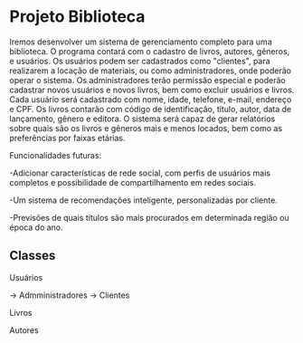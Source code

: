 # Projeto Biblioteca
Iremos desenvolver um sistema de gerenciamento completo para uma biblioteca.
O programa contará com o cadastro de livros, autores, gêneros, e usuários.
Os usuários podem ser cadastrados como "clientes", para realizarem a locação de materiais, ou como administradores, onde poderão operar o sistema.
Os administradores terão permissão especial e poderão cadastrar novos usuários e novos livros, bem como excluir usuários e livros.
Cada usuário será cadastrado com nome, idade, telefone, e-mail, endereço e CPF.
Os livros contarão com código de identificação, título, autor, data de lançamento, gênero e editora.
O sistema será capaz de gerar relatórios sobre quais são os livros e gêneros mais e menos locados, bem como as preferências por faixas etárias.

Funcionalidades futuras:

-Adicionar características de rede social, com perfis de usuários mais completos e possibilidade de compartilhamento em redes sociais.

-Um sistema de recomendações inteligente, personalizadas por cliente.

-Previsões de quais títulos são mais procurados em determinada região ou época do ano.


## Classes

Usuários

-> Admministradores
-> Clientes

Livros

Autores


